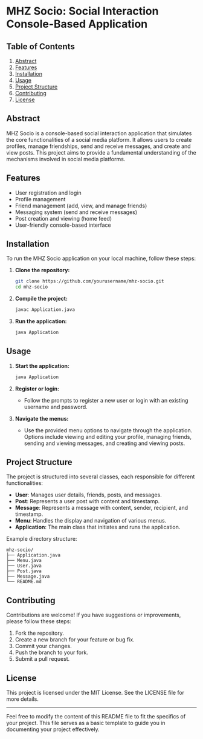 # MHZ Socio: Social Interaction Console-Based Application

## Table of Contents
1. [Abstract](#abstract)
2. [Features](#features)
3. [Installation](#installation)
4. [Usage](#usage)
5. [Project Structure](#project-structure)
6. [Contributing](#contributing)
7. [License](#license)

## Abstract
MHZ Socio is a console-based social interaction application that simulates the core functionalities of a social media platform. It allows users to create profiles, manage friendships, send and receive messages, and create and view posts. This project aims to provide a fundamental understanding of the mechanisms involved in social media platforms.

## Features
- User registration and login
- Profile management
- Friend management (add, view, and manage friends)
- Messaging system (send and receive messages)
- Post creation and viewing (home feed)
- User-friendly console-based interface

## Installation
To run the MHZ Socio application on your local machine, follow these steps:

1. **Clone the repository:**
   ```bash
   git clone https://github.com/yourusername/mhz-socio.git
   cd mhz-socio
   ```

2. **Compile the project:**
   ```bash
   javac Application.java
   ```

3. **Run the application:**
   ```bash
   java Application
   ```

## Usage
1. **Start the application:**
   ```bash
   java Application
   ```

2. **Register or login:**
   - Follow the prompts to register a new user or login with an existing username and password.

3. **Navigate the menus:**
   - Use the provided menu options to navigate through the application. Options include viewing and editing your profile, managing friends, sending and viewing messages, and creating and viewing posts.

## Project Structure
The project is structured into several classes, each responsible for different functionalities:

- **User**: Manages user details, friends, posts, and messages.
- **Post**: Represents a user post with content and timestamp.
- **Message**: Represents a message with content, sender, recipient, and timestamp.
- **Menu**: Handles the display and navigation of various menus.
- **Application**: The main class that initiates and runs the application.

Example directory structure:
```
mhz-socio/
├── Application.java
├── Menu.java
├── User.java
├── Post.java
├── Message.java
└── README.md
```

## Contributing
Contributions are welcome! If you have suggestions or improvements, please follow these steps:

1. Fork the repository.
2. Create a new branch for your feature or bug fix.
3. Commit your changes.
4. Push the branch to your fork.
5. Submit a pull request.

## License
This project is licensed under the MIT License. See the LICENSE file for more details.

---

Feel free to modify the content of this README file to fit the specifics of your project. This file serves as a basic template to guide you in documenting your project effectively.
